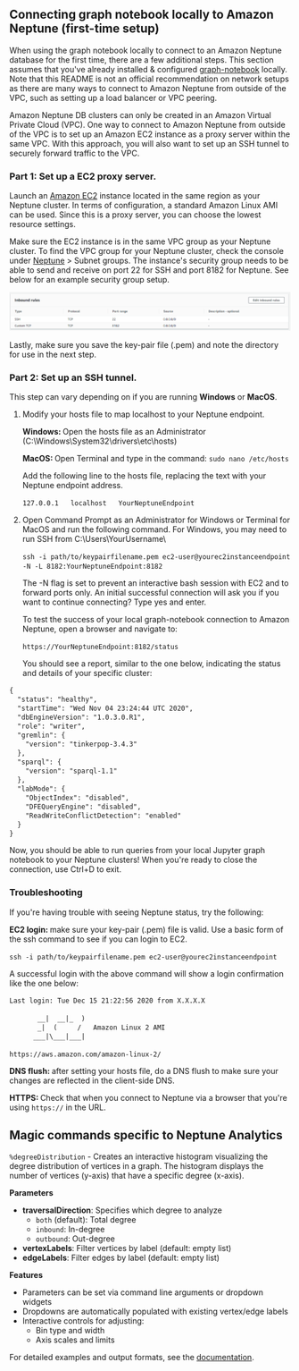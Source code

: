 ## Connecting graph notebook locally to Amazon Neptune (first-time setup)
When using the graph notebook locally to connect to an Amazon Neptune database for the first time, there are a few additional steps. This section assumes that you've already installed & configured [graph-notebook](https://github.com/aws/graph-notebook#installation) locally. Note that this README is not an official recommendation on network setups as there are many ways to connect to Amazon Neptune from outside of the VPC, such as setting up a load balancer or VPC peering.

Amazon Neptune DB clusters can only be created in an Amazon Virtual Private Cloud (VPC).  One way to connect to Amazon Neptune from outside of the VPC is to set up an Amazon EC2 instance as a proxy server within the same VPC. With this approach, you will also want to set up an SSH tunnel to securely forward traffic to the VPC. 

### Part 1: Set up a EC2 proxy server.
Launch an [Amazon EC2](https://aws.amazon.com/ec2/) instance located in the same region as your Neptune cluster. In terms of configuration, a standard Amazon Linux AMI can be used.  Since this is a proxy server, you can choose the lowest resource settings.  

Make sure the EC2 instance is in the same VPC group as your Neptune cluster. To find the VPC group for your Neptune cluster, check the console under [Neptune](https://console.aws.amazon.com/neptune/home) > Subnet groups. The instance's security group needs to be able to send and receive on port 22 for SSH and port 8182 for Neptune.  See below for an example security group setup.  

![Sample EC2 Inbound Rules](/././images/sample-ec2rules.png)

Lastly, make sure you save the key-pair file (.pem) and note the directory for use in the next step.

### Part 2: Set up an SSH tunnel.
This step can vary depending on if you are running <b>Windows</b> or <b>MacOS</b>.

1. Modify your hosts file to map localhost to your Neptune endpoint.

    <b>Windows: </b> Open the hosts file as an Administrator (C:\Windows\System32\drivers\etc\hosts)

    <b>MacOS: </b> Open Terminal and type in the command: `sudo nano /etc/hosts`

    Add the following line to the hosts file, replacing the text with your Neptune endpoint address.
    
    `127.0.0.1   localhost   YourNeptuneEndpoint`

2. Open Command Prompt as an Administrator for Windows or Terminal for MacOS and run the following command. For Windows, you may need to run SSH from C:\Users\YourUsername\

    `ssh -i path/to/keypairfilename.pem ec2-user@yourec2instanceendpoint -N -L 8182:YourNeptuneEndpoint:8182`

    The -N flag is set to prevent an interactive bash session with EC2 and to forward ports only. An initial successful connection will ask you if you want to continue connecting? Type yes and enter.  

    To test the success of your local graph-notebook connection to Amazon Neptune, open a browser and navigate to:

    `https://YourNeptuneEndpoint:8182/status` 

    You should see a report, similar to the one below, indicating the status and details of your specific cluster:

```
{
  "status": "healthy",
  "startTime": "Wed Nov 04 23:24:44 UTC 2020",
  "dbEngineVersion": "1.0.3.0.R1",
  "role": "writer",
  "gremlin": {
    "version": "tinkerpop-3.4.3"
  },
  "sparql": {
    "version": "sparql-1.1"
  },
  "labMode": {
    "ObjectIndex": "disabled",
    "DFEQueryEngine": "disabled",
    "ReadWriteConflictDetection": "enabled"
  }
}
```

Now, you should be able to run queries from your local Jupyter graph notebook to your Neptune clusters!  When you're ready to close the connection, use Ctrl+D to exit.

### Troubleshooting

If you're having trouble with seeing Neptune status, try the following:

<b>EC2 login: </b> make sure your key-pair (.pem) file is valid.  Use a basic form of the ssh command to see if you can login to EC2.

`ssh -i path/to/keypairfilename.pem ec2-user@yourec2instanceendpoint` 

A successful login with the above command will show a login confirmation like the one below:
```
Last login: Tue Dec 15 21:22:56 2020 from X.X.X.X

       __|  __|_  )
       _|  (     /   Amazon Linux 2 AMI
      ___|\___|___|

https://aws.amazon.com/amazon-linux-2/
```
<b>DNS flush: </b> after setting your hosts file, do a DNS flush to make sure your changes are reflected in the client-side DNS.

<b> HTTPS: </b> Check that when you connect to Neptune via a browser that you're using `https://` in the URL.

## Magic commands specific to Neptune Analytics

`%degreeDistribution` - Creates an interactive histogram visualizing the degree distribution of vertices in a graph. The histogram displays the number of vertices (y-axis) that have a specific degree (x-axis).

**Parameters**
-  **traversalDirection**: Specifies which degree to analyze
	-  `both` (default): Total degree
	-  `inbound`: In-degree
	-  `outbound`: Out-degree
-  **vertexLabels**: Filter vertices by label (default: empty list)
-  **edgeLabels**: Filter edges by label (default: empty list)

**Features**
- Parameters can be set via command line arguments or dropdown widgets
- Dropdowns are automatically populated with existing vertex/edge labels
- Interactive controls for adjusting:
	- Bin type and width
	- Axis scales and limits

For detailed examples and output formats, see the [documentation](https://docs.aws.amazon.com/neptune-analytics/latest/userguide/degreedistribution.html).
